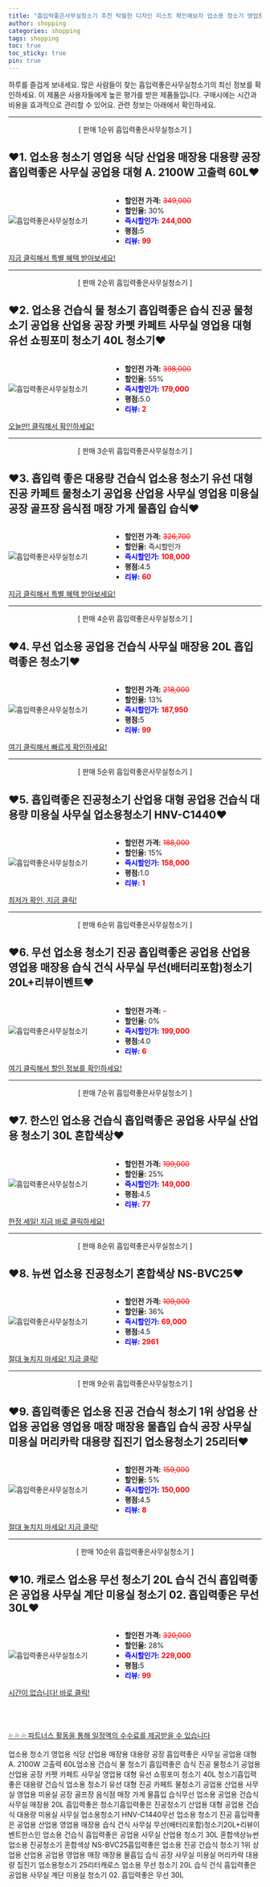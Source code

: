 ```yaml
---
title: "흡입력좋은사무실청소기 추천 탁월한 디자인 리스트 확인해보자 업소용 청소기 영업용 식당 산업용"
author: shopping
categories: shopping
tags: shopping
toc: true
toc_sticky: true
pin: true
---
```

하루를 즐겁게 보내세요. 많은 사람들이 찾는 흡입력좋은사무실청소기의 최신 정보를 확인하세요. 이 제품은 사용자들에게 높은 평가를 받은 제품들입니다. 구매시에는 시간과 비용을 효과적으로 관리할 수 있어요. 관련 정보는 아래에서 확인하세요.

---
<p class="toplist" style="margin: 0 auto; display: block; width: fit-content;">[ 판매 1순위 흡입력좋은사무실청소기 ]</p>

<h2><strong>❤️1. 업소용 청소기 영업용 식당 산업용 매장용 대용량 공장 흡입력좋은 사무실 공업용 대형 A. 2100W 고출력 60L❤️</strong></h2>

<div style="display: flex; align-items: center;">
    <div style="flex: 0.4;">
        <img src="https://thumbnail9.coupangcdn.com/thumbnails/remote/230x230ex/image/vendor_inventory/91de/08c6e7d0d1425ff384dbdf6b834e26fef04c30525acd63f6b3a7321ab503.jpg" alt="흡입력좋은사무실청소기" style="max-width: 100%;">
    </div>
    <div style="flex: 0.6; margin-left: 10px;">
        <ul>
            <li><strong>할인전 가격:</strong> <del style="color: red;">349,000</del></li>
            <li><strong>할인율:</strong> 30%</li>
            <li><span style='color:blue'><strong>즉시할인가:</strong></span> <span style='color:red'><strong>244,000</strong></span></li>
            <li><strong>평점:</strong>5</li>
            <li><span style='color:blue'><strong>리뷰:</strong></span> <span style='color:red'><strong>99</strong></span></li>
        </ul>
    </div>
</div>
<div class="center">
    <a href="https://William4Davisa.github.io?lptag=AF9450613&subid=githubio&pageKey=7742023094&traceid=V0-153&itemId=20831829607&vendorItemId=87899949526" class="myButton">
        지금 클릭해서 특별 혜택 받아보세요!
    </a>
</div>


---
<p class="toplist" style="margin: 0 auto; display: block; width: fit-content;">[ 판매 2순위 흡입력좋은사무실청소기 ]</p>

<h2><strong>❤️2. 업소용 건습식 물 청소기 흡입력좋은 습식 진공 물청소기 공업용 산업용 공장 카펫 카페트 사무실 영업용 대형 유선 쇼핑포미 청소기 40L 청소기❤️</strong></h2>

<div style="display: flex; align-items: center;">
    <div style="flex: 0.4;">
        <img src="https://thumbnail10.coupangcdn.com/thumbnails/remote/230x230ex/image/vendor_inventory/d025/2cfba5d67ec66778dfc38b200a146ab899866a840f943ed72e7232e4d568.png" alt="흡입력좋은사무실청소기" style="max-width: 100%;">
    </div>
    <div style="flex: 0.6; margin-left: 10px;">
        <ul>
            <li><strong>할인전 가격:</strong> <del style="color: red;">398,000</del></li>
            <li><strong>할인율:</strong> 55%</li>
            <li><span style='color:blue'><strong>즉시할인가:</strong></span> <span style='color:red'><strong>179,000</strong></span></li>
            <li><strong>평점:</strong>5.0</li>
            <li><span style='color:blue'><strong>리뷰:</strong></span> <span style='color:red'><strong>2</strong></span></li>
        </ul>
    </div>
</div>
<div class="center">
    <a href="https://William4Davisa.github.io?lptag=AF9450613&subid=githubio&pageKey=6081034333&traceid=V0-153&itemId=11282102671&vendorItemId=78549786308" class="myButton">
        오늘만! 클릭해서 확인하세요!
    </a>
</div>


---
<p class="toplist" style="margin: 0 auto; display: block; width: fit-content;">[ 판매 3순위 흡입력좋은사무실청소기 ]</p>

<h2><strong>❤️3. 흡입력 좋은 대용량 건습식 업소용 청소기 유선 대형 진공 카페트 물청소기 공업용 산업용 사무실 영업용 미용실 공장 골프장 음식점 매장 가게 물흡입 습식❤️</strong></h2>

<div style="display: flex; align-items: center;">
    <div style="flex: 0.4;">
        <img src="https://thumbnail9.coupangcdn.com/thumbnails/remote/230x230ex/image/vendor_inventory/09da/beea6f81f89e6657f145ddf8472ee7819a4e00e4396af73204ee42ae5a15.png" alt="흡입력좋은사무실청소기" style="max-width: 100%;">
    </div>
    <div style="flex: 0.6; margin-left: 10px;">
        <ul>
            <li><strong>할인전 가격:</strong> <del style="color: red;">326,700</del></li>
            <li><strong>할인율:</strong> 즉시할인가</li>
            <li><span style='color:blue'><strong>즉시할인가:</strong></span> <span style='color:red'><strong>108,000</strong></span></li>
            <li><strong>평점:</strong>4.5</li>
            <li><span style='color:blue'><strong>리뷰:</strong></span> <span style='color:red'><strong>60</strong></span></li>
        </ul>
    </div>
</div>
<div class="center">
    <a href="https://William4Davisa.github.io?lptag=AF9450613&subid=githubio&pageKey=7650198457&traceid=V0-153&itemId=20353186197&vendorItemId=87551317889" class="myButton">
        지금 클릭해서 특별 혜택 받아보세요!
    </a>
</div>


---
<p class="toplist" style="margin: 0 auto; display: block; width: fit-content;">[ 판매 4순위 흡입력좋은사무실청소기 ]</p>

<h2><strong>❤️4. 무선 업소용 공업용 건습식 사무실 매장용 20L 흡입력좋은 청소기❤️</strong></h2>

<div style="display: flex; align-items: center;">
    <div style="flex: 0.4;">
        <img src="https://thumbnail8.coupangcdn.com/thumbnails/remote/230x230ex/image/vendor_inventory/6860/b543201a63e8040f8549baaeea3fdd3e360abbb1a96b90aae7f862812cad.jpg" alt="흡입력좋은사무실청소기" style="max-width: 100%;">
    </div>
    <div style="flex: 0.6; margin-left: 10px;">
        <ul>
            <li><strong>할인전 가격:</strong> <del style="color: red;">218,000</del></li>
            <li><strong>할인율:</strong> 13%</li>
            <li><span style='color:blue'><strong>즉시할인가:</strong></span> <span style='color:red'><strong>187,950</strong></span></li>
            <li><strong>평점:</strong>5</li>
            <li><span style='color:blue'><strong>리뷰:</strong></span> <span style='color:red'><strong>99</strong></span></li>
        </ul>
    </div>
</div>
<div class="center">
    <a href="https://William4Davisa.github.io?lptag=AF9450613&subid=githubio&pageKey=8219829466&traceid=V0-153&itemId=23622999905&vendorItemId=90648567393" class="myButton">
        여기 클릭해서 빠르게 확인하세요!
    </a>
</div>


---
<p class="toplist" style="margin: 0 auto; display: block; width: fit-content;">[ 판매 5순위 흡입력좋은사무실청소기 ]</p>

<h2><strong>❤️5. 흡입력좋은 진공청소기 산업용 대형 공업용 건습식 대용량 미용실 사무실 업소용청소기 HNV-C1440❤️</strong></h2>

<div style="display: flex; align-items: center;">
    <div style="flex: 0.4;">
        <img src="https://thumbnail8.coupangcdn.com/thumbnails/remote/230x230ex/image/vendor_inventory/efee/dc052d259204be5943989628c73203c7f3657714cc7324026ed3c2686189.jpg" alt="흡입력좋은사무실청소기" style="max-width: 100%;">
    </div>
    <div style="flex: 0.6; margin-left: 10px;">
        <ul>
            <li><strong>할인전 가격:</strong> <del style="color: red;">188,000</del></li>
            <li><strong>할인율:</strong> 15%</li>
            <li><span style='color:blue'><strong>즉시할인가:</strong></span> <span style='color:red'><strong>158,000</strong></span></li>
            <li><strong>평점:</strong>1.0</li>
            <li><span style='color:blue'><strong>리뷰:</strong></span> <span style='color:red'><strong>1</strong></span></li>
        </ul>
    </div>
</div>
<div class="center">
    <a href="https://William4Davisa.github.io?lptag=AF9450613&subid=githubio&pageKey=7650267112&traceid=V0-153&itemId=20353574973&vendorItemId=75046082451" class="myButton">
        최저가 확인, 지금 클릭!
    </a>
</div>


---
<p class="toplist" style="margin: 0 auto; display: block; width: fit-content;">[ 판매 6순위 흡입력좋은사무실청소기 ]</p>

<h2><strong>❤️6. 무선 업소용 청소기 진공 흡입력좋은 공업용 산업용 영업용 매장용 습식 건식 사무실 무선(배터리포함)청소기20L+리뷰이벤트❤️</strong></h2>

<div style="display: flex; align-items: center;">
    <div style="flex: 0.4;">
        <img src="https://thumbnail10.coupangcdn.com/thumbnails/remote/230x230ex/image/vendor_inventory/0939/21d02649a4032e8616cff4b539b2851b0b8bd01002e02874ae3b676ebe49.jpg" alt="흡입력좋은사무실청소기" style="max-width: 100%;">
    </div>
    <div style="flex: 0.6; margin-left: 10px;">
        <ul>
            <li><strong>할인전 가격:</strong> <del style="color: red;">-</del></li>
            <li><strong>할인율:</strong> 0%</li>
            <li><span style='color:blue'><strong>즉시할인가:</strong></span> <span style='color:red'><strong>199,000</strong></span></li>
            <li><strong>평점:</strong>4.0</li>
            <li><span style='color:blue'><strong>리뷰:</strong></span> <span style='color:red'><strong>6</strong></span></li>
        </ul>
    </div>
</div>
<div class="center">
    <a href="https://William4Davisa.github.io?lptag=AF9450613&subid=githubio&pageKey=7858226152&traceid=V0-153&itemId=21437407134&vendorItemId=88492092300" class="myButton">
        여기 클릭해서 할인 정보를 확인하세요!
    </a>
</div>


---
<p class="toplist" style="margin: 0 auto; display: block; width: fit-content;">[ 판매 7순위 흡입력좋은사무실청소기 ]</p>

<h2><strong>❤️7. 한스인 업소용 건습식 흡입력좋은 공업용 사무실 산업용 청소기 30L 혼합색상❤️</strong></h2>

<div style="display: flex; align-items: center;">
    <div style="flex: 0.4;">
        <img src="https://thumbnail7.coupangcdn.com/thumbnails/remote/230x230ex/image/vendor_inventory/7d86/4658fb30fc2a9eb3d3e681c0a57be4e81407d9484f38120afb94bc4ce07c.jpg" alt="흡입력좋은사무실청소기" style="max-width: 100%;">
    </div>
    <div style="flex: 0.6; margin-left: 10px;">
        <ul>
            <li><strong>할인전 가격:</strong> <del style="color: red;">199,000</del></li>
            <li><strong>할인율:</strong> 25%</li>
            <li><span style='color:blue'><strong>즉시할인가:</strong></span> <span style='color:red'><strong>149,000</strong></span></li>
            <li><strong>평점:</strong>4.5</li>
            <li><span style='color:blue'><strong>리뷰:</strong></span> <span style='color:red'><strong>77</strong></span></li>
        </ul>
    </div>
</div>
<div class="center">
    <a href="https://William4Davisa.github.io?lptag=AF9450613&subid=githubio&pageKey=6967961330&traceid=V0-153&itemId=16986664993&vendorItemId=84163075899" class="myButton">
        한정 세일! 지금 바로 클릭하세요!
    </a>
</div>


---
<p class="toplist" style="margin: 0 auto; display: block; width: fit-content;">[ 판매 8순위 흡입력좋은사무실청소기 ]</p>

<h2><strong>❤️8. 뉴썬 업소용 진공청소기 혼합색상 NS-BVC25❤️</strong></h2>

<div style="display: flex; align-items: center;">
    <div style="flex: 0.4;">
        <img src="https://thumbnail7.coupangcdn.com/thumbnails/remote/230x230ex/image/retail/images/3973497454225-ebce3d35-284c-4554-815e-82c638832442.jpg" alt="흡입력좋은사무실청소기" style="max-width: 100%;">
    </div>
    <div style="flex: 0.6; margin-left: 10px;">
        <ul>
            <li><strong>할인전 가격:</strong> <del style="color: red;">109,000</del></li>
            <li><strong>할인율:</strong> 36%</li>
            <li><span style='color:blue'><strong>즉시할인가:</strong></span> <span style='color:red'><strong>69,000</strong></span></li>
            <li><strong>평점:</strong>4.5</li>
            <li><span style='color:blue'><strong>리뷰:</strong></span> <span style='color:red'><strong>2961</strong></span></li>
        </ul>
    </div>
</div>
<div class="center">
    <a href="https://William4Davisa.github.io?lptag=AF9450613&subid=githubio&pageKey=2086581894&traceid=V0-153&itemId=3544245092&vendorItemId=71530207663" class="myButton">
        절대 놓치지 마세요! 지금 클릭!
    </a>
</div>


---
<p class="toplist" style="margin: 0 auto; display: block; width: fit-content;">[ 판매 9순위 흡입력좋은사무실청소기 ]</p>

<h2><strong>❤️9. 흡입력좋은 업소용 진공 건습식 청소기 1위 상업용 산업용 공업용 영업용 매장 매장용 물흡입 습식 공장 사무실 미용실 머리카락 대용량 집진기 업소용청소기 25리터❤️</strong></h2>

<div style="display: flex; align-items: center;">
    <div style="flex: 0.4;">
        <img src="https://thumbnail6.coupangcdn.com/thumbnails/remote/230x230ex/image/vendor_inventory/b45e/a2f22326047d09989b410e2993a92a1482a3b914656a04cd13b7b77d0034.jpg" alt="흡입력좋은사무실청소기" style="max-width: 100%;">
    </div>
    <div style="flex: 0.6; margin-left: 10px;">
        <ul>
            <li><strong>할인전 가격:</strong> <del style="color: red;">159,000</del></li>
            <li><strong>할인율:</strong> 5%</li>
            <li><span style='color:blue'><strong>즉시할인가:</strong></span> <span style='color:red'><strong>150,000</strong></span></li>
            <li><strong>평점:</strong>4.5</li>
            <li><span style='color:blue'><strong>리뷰:</strong></span> <span style='color:red'><strong>8</strong></span></li>
        </ul>
    </div>
</div>
<div class="center">
    <a href="https://William4Davisa.github.io?lptag=AF9450613&subid=githubio&pageKey=7198246879&traceid=V0-153&itemId=18189077486&vendorItemId=78434150241" class="myButton">
        절대 놓치지 마세요! 지금 클릭!
    </a>
</div>


---
<p class="toplist" style="margin: 0 auto; display: block; width: fit-content;">[ 판매 10순위 흡입력좋은사무실청소기 ]</p>

<h2><strong>❤️10. 캐로스 업소용 무선 청소기 20L 습식 건식 흡입력좋은 공업용 사무실 계단 미용실 청소기 02. 흡입력좋은 무선 30L❤️</strong></h2>

<div style="display: flex; align-items: center;">
    <div style="flex: 0.4;">
        <img src="https://thumbnail7.coupangcdn.com/thumbnails/remote/230x230ex/image/vendor_inventory/047c/d77ca492290402e8dbfd54f3edeb75db9ae9c9ded6f2de67158ae4f591b5.jpg" alt="흡입력좋은사무실청소기" style="max-width: 100%;">
    </div>
    <div style="flex: 0.6; margin-left: 10px;">
        <ul>
            <li><strong>할인전 가격:</strong> <del style="color: red;">320,000</del></li>
            <li><strong>할인율:</strong> 28%</li>
            <li><span style='color:blue'><strong>즉시할인가:</strong></span> <span style='color:red'><strong>229,000</strong></span></li>
            <li><strong>평점:</strong>5</li>
            <li><span style='color:blue'><strong>리뷰:</strong></span> <span style='color:red'><strong>99</strong></span></li>
        </ul>
    </div>
</div>
<div class="center">
    <a href="https://William4Davisa.github.io?lptag=AF9450613&subid=githubio&pageKey=7921252246&traceid=V0-153&itemId=21762169120&vendorItemId=88811123171" class="myButton">
        시간이 없습니다! 바로 클릭!
    </a>
</div>

<br><br><br>[💦 💦 💦 파트너스 활동을 통해 일정액의 수수료를 제공받을 수 있습니다](https://link.coupang.com/a/bcpT2c)<br><br>업소용 청소기 영업용 식당 산업용 매장용 대용량 공장 흡입력좋은 사무실 공업용 대형 A. 2100W 고출력 60L업소용 건습식 물 청소기 흡입력좋은 습식 진공 물청소기 공업용 산업용 공장 카펫 카페트 사무실 영업용 대형 유선 쇼핑포미 청소기 40L 청소기흡입력 좋은 대용량 건습식 업소용 청소기 유선 대형 진공 카페트 물청소기 공업용 산업용 사무실 영업용 미용실 공장 골프장 음식점 매장 가게 물흡입 습식무선 업소용 공업용 건습식 사무실 매장용 20L 흡입력좋은 청소기흡입력좋은 진공청소기 산업용 대형 공업용 건습식 대용량 미용실 사무실 업소용청소기 HNV-C1440무선 업소용 청소기 진공 흡입력좋은 공업용 산업용 영업용 매장용 습식 건식 사무실 무선(배터리포함)청소기20L+리뷰이벤트한스인 업소용 건습식 흡입력좋은 공업용 사무실 산업용 청소기 30L 혼합색상뉴썬 업소용 진공청소기 혼합색상 NS-BVC25흡입력좋은 업소용 진공 건습식 청소기 1위 상업용 산업용 공업용 영업용 매장 매장용 물흡입 습식 공장 사무실 미용실 머리카락 대용량 집진기 업소용청소기 25리터캐로스 업소용 무선 청소기 20L 습식 건식 흡입력좋은 공업용 사무실 계단 미용실 청소기 02. 흡입력좋은 무선 30L